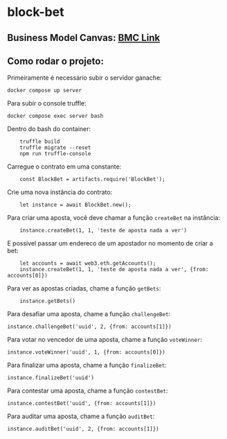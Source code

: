 # block-bet

## Business Model Canvas: [BMC Link](https://www.canva.com/design/DAGBaQGA1xA/xKYAZAaZ9XhfqMiSRokO1Q/edit?utm_content=DAGBaQGA1xA&utm_campaign=designshare&utm_medium=link2&utm_source=sharebutton)

## Como rodar o projeto:

Primeiramente é necessário subir o servidor ganache:

```
docker compose up server
```

Para subir o console truffle:

```
docker compose exec server bash
```

Dentro do bash do container:
```
    truffle build
    truffle migrate --reset
    npm run truffle-console
```

Carregue o contrato em uma constante:
```
    const BlockBet = artifacts.require('BlockBet');
```

Crie uma nova instância do contrato:
```
    let instance = await BlockBet.new();
```

Para criar uma aposta, você deve chamar a função `createBet` na instância:
```
    instance.createBet(1, 1, 'teste de aposta nada a ver')
```

E possivel passar um endereco de um apostador no momento de criar a bet:
```
    let accounts = await web3.eth.getAccounts();
    instance.createBet(1, 1, 'teste de aposta nada a ver', {from: accounts[0]})
```

Para ver as apostas criadas, chame a função `getBets`:
```
    instance.getBets()
```

Para desafiar uma aposta, chame a função `challengeBet`:
```
instance.challengeBet('uuid', 2, {from: accounts[1]})
```

Para votar no vencedor de uma aposta, chame a função `voteWinner`:
```
instance.voteWinner('uuid', 1, {from: accounts[0]})
```
Para finalizar uma aposta, chame a função `finalizeBet`:
```
instance.finalizeBet('uuid')
```
Para contestar uma aposta, chame a função `contestBet`:
```
instance.contestBet('uuid', {from: accounts[1]})
```
Para auditar uma aposta, chame a função `auditBet`:
```
instance.auditBet('uuid', 2, {from: accounts[1]})
```